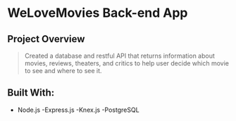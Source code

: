 # WeLoveMovies Back-end App

## Project Overview
> Created a database and restful API that returns information about movies, reviews, theaters, and critics to help user decide which movie to see and where to see it.

## Built With:

- Node.js
-Express.js
-Knex.js
-PostgreSQL

